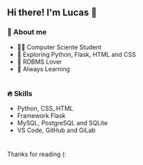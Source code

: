 ## Hi there! I'm Lucas 👋
### 🔎 About me
- 👨‍💻 Computer Sciente Student
- 👾 Exploring Python, Flask, HTML and CSS
- 🏦 RDBMS Lover
- 📖 Always Learning
#
### 🔥 Skills
- Python, CSS, HTML
- Framework Flask
- MySQL, PostgreSQL and SQLite
- VS Code, GitHub and GiLab
#
Thanks for reading (:

<!--
**zluckas/zluckas** is a ✨ _special_ ✨ repository because its `README.md` (this file) appears on your GitHub profile.

Here are some ideas to get you started:

- 🔭 I’m currently working on wefoiewmoiwe
- 🌱 I’m currently learning ...
- 👯 I’m looking to collaborate on ...
- 🤔 I’m looking for help with ...
- 💬 Ask me about ...
- 📫 How to reach me: ...
- 😄 Pronouns: ...
- ⚡ Fun fact: ...
-->
